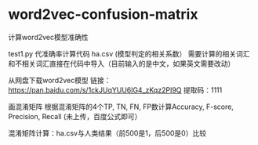 # word2vec-confusion-matrix

计算word2vec模型准确性

test1.py 代准确率计算代码
ha.csv (模型判定的相关系数）
需要计算的相关词汇和不相关词汇直接在代码中导入（目前输入的是中文，如果英文需要改动）

从网盘下载word2vec模型
链接：https://pan.baidu.com/s/1ckJUqYUU6lG4_zKqz2PI9Q 
提取码：1111 

画混淆矩阵
根据混淆矩阵的4个TP, TN, FN, FP数计算Accuracy, F-score, Precision, Recall (未上传，百度公式即可）

混淆矩阵计算：ha.csv与人类结果（前500是1，后500是0）比较
